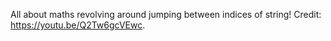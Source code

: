 All about maths revolving around jumping between indices of string!
Credit: https://youtu.be/Q2Tw6gcVEwc.